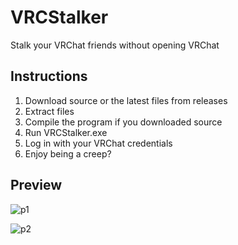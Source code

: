 # VRCStalker
Stalk your VRChat friends without opening VRChat

## Instructions
1. Download source or the latest files from releases
2. Extract files
3. Compile the program if you downloaded source
4. Run VRCStalker.exe
5. Log in with your VRChat credentials
6. Enjoy being a creep?

## Preview

![p1](https://user-images.githubusercontent.com/25568473/154480531-cb16ed56-b299-4103-a255-5c8d0aa4177c.png)

![p2](https://user-images.githubusercontent.com/25568473/154480616-54eee987-d71b-45c7-9f26-5a49bd47a9eb.png)
